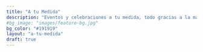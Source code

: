 ```yaml
---
title: "A tu Medida"
description: "Eventos y celebraciones a tu medida, todo gracias a la magia de Pistakiavera."
#bg_image: "images/feature-bg.jpg"
bg_color: "#191919"
layout: "a-tu-medida"
draft: true
---
```

